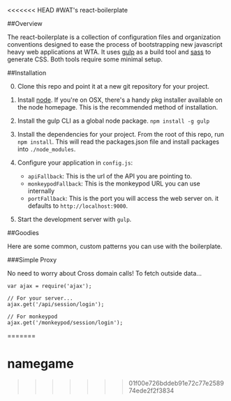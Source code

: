<<<<<<< HEAD
#WAT's react-boilerplate

##Overview

The react-boilerplate is a collection of configuration files and organization
conventions designed to ease the process of bootstrapping new javascript heavy
web applications at WTA. It uses [gulp](http://gulpjs.com/) as a build tool
and [sass](http://sass-lang.com/) to generate CSS. Both tools require
some minimal setup.

##Installation

0. Clone this repo and point it at a new git repository for your project.

1. Install [node](http://nodejs.org/). If you're on OSX, there's a handy pkg
   installer available on the node homepage. This is the recommended method of
   installation.

3. Install the gulp CLI as a global node package. `npm install -g gulp`

4. Install the dependencies for your project. From the root of this repo, run
   `npm install`. This will read the packages.json file and install packages
   into `./node_modules`.

5. Configure your application in `config.js`:

    - `apiFallback`: This is the url of the API you are pointing to.
    - `monkeypodFallback`: This is the monkeypod URL you can use internally
    - `portFallback`: This is the port you will access the web server on.
    it defaults to `http://localhost:9000`.

6. Start the development server with `gulp`.

##Goodies

Here are some common, custom patterns you can use with the boilerplate.

###Simple Proxy

No need to worry about Cross domain calls! To fetch outside data...

```
var ajax = require('ajax');

// For your server...
ajax.get('/api/session/login');

// For monkeypod
ajax.get('/monkeypod/session/login');
```
=======
# namegame
>>>>>>> 01f00e726bddeb91e72c77e258974ede2f2f3834
